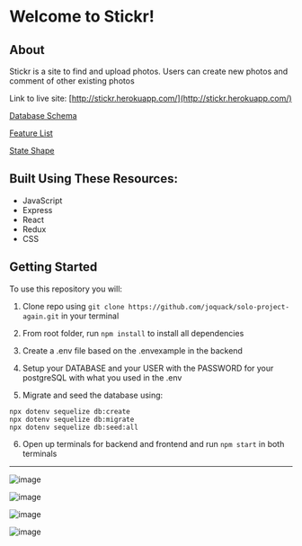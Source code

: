 # Welcome to Stickr!
## About 
Stickr is a site to find and upload photos. Users can create new photos and comment of other existing photos

Link to live site: [http://stickr.herokuapp.com/](http://stickr.herokuapp.com/)

[Database Schema](https://github.com/joquack/solo-project-again/wiki/Database-Schema)

[Feature List](https://github.com/joquack/solo-project-again/wiki/Feature-List)

[State Shape](https://github.com/joquack/solo-project-again/wiki/State-Shape)

## Built Using These Resources:

 - JavaScript
 - Express
 - React
 - Redux
 - CSS


## Getting Started

To use this repository you will: 
1. Clone repo using ```git clone https://github.com/joquack/solo-project-again.git``` in your terminal

2. From root folder, run ```npm install``` to install all dependencies 

3. Create a .env file based on the .envexample in the backend

4. Setup your DATABASE and your USER with the PASSWORD for your postgreSQL with what you used in the .env

5. Migrate and seed the database using: 
```
npx dotenv sequelize db:create
npx dotenv sequelize db:migrate
npx dotenv sequelize db:seed:all
```

6. Open up terminals for backend and frontend and run ```npm start``` in both terminals
___

![image](https://user-images.githubusercontent.com/79065322/177236279-fb9317ce-af59-41f7-ac9f-c739d91cdcb9.png)

![image](https://user-images.githubusercontent.com/79065322/177236228-350eae03-7e77-42e4-a279-c71ffb42ec51.png)

![image](https://user-images.githubusercontent.com/79065322/177236373-ba9108bd-5770-42f5-a108-f470c5a025eb.png)

![image](https://user-images.githubusercontent.com/79065322/177236446-bccc56b7-4620-49aa-ab31-cd5d30c340e5.png)

